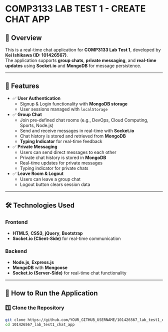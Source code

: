 # COMP3133 LAB TEST 1 - CREATE CHAT APP

## 📝 Overview
This is a real-time chat application for **COMP3133 Lab Test 1**, developed by **Kei Ishikawa (ID: 101426567)**.  
The application supports **group chats**, **private messaging**, and **real-time updates** using **Socket.io** and **MongoDB** for message persistence.

---

## 📌 Features
- ✅ **User Authentication**
  - Signup & Login functionality with **MongoDB storage**
  - User sessions managed with `localStorage`
- ✅ **Group Chat**
  - Join pre-defined chat rooms (e.g., DevOps, Cloud Computing, Sports, Node.js)
  - Send and receive messages in real-time with **Socket.io**
  - Chat history is stored and retrieved from **MongoDB**
  - **Typing Indicator** for real-time feedback
- ✅ **Private Messaging**
  - Users can send direct messages to each other
  - Private chat history is stored in **MongoDB**
  - Real-time updates for private messages
  - Typing indicator for private chats
- ✅ **Leave Room & Logout**
  - Users can leave a group chat
  - Logout button clears session data

---

## 🛠️ Technologies Used
### **Frontend**
- **HTML5**, **CSS3**, **jQuery**, **Bootstrap**
- **Socket.io (Client-Side)** for real-time communication

### **Backend**
- **Node.js**, **Express.js**
- **MongoDB** with **Mongoose**
- **Socket.io (Server-Side)** for real-time chat functionality

---

## 🚀 How to Run the Application
### **1️⃣ Clone the Repository**
```sh
git clone https://github.com/YOUR_GITHUB_USERNAME/101426567_lab_test1_chat_app.git
cd 101426567_lab_test1_chat_app
